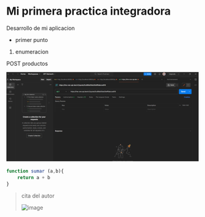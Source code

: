 # Mi primera practica integradora

Desarrollo de mi aplicacion
* primer punto


1. enumeracion

POST productos

![alt text](image.png)

```javascript
function sumar (a,b){
    return a + b
}
```


> cita del autor
>
> ![image](https://github.com/omanias/50035/assets/100287962/3a1d6a5e-d31c-49b0-9669-0ba14c288299)

